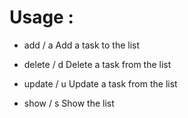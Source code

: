 # Usage :

* add / a
Add a task to the list

* delete / d
Delete a task from the list

* update / u
Update a task from the list

* show / s
Show the list
